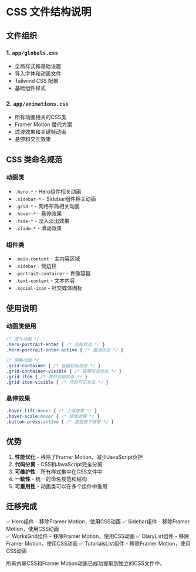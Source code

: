 # CSS 文件结构说明

## 文件组织

### 1. `app/globals.css`
- 全局样式和基础设置
- 导入字体和动画文件
- Tailwind CSS 配置
- 基础组件样式

### 2. `app/animations.css`
- 所有动画相关的CSS类
- Framer Motion 替代方案
- 过渡效果和关键帧动画
- 悬停和交互效果

## CSS 类命名规范

### 动画类
- `.hero-*` - Hero组件相关动画
- `.sidebar-*` - Sidebar组件相关动画
- `.grid-*` - 网格布局相关动画
- `.hover-*` - 悬停效果
- `.fade-*` - 淡入淡出效果
- `.slide-*` - 滑动效果

### 组件类
- `.main-content` - 主内容区域
- `.sidebar` - 侧边栏
- `.portrait-container` - 肖像容器
- `.text-content` - 文本内容
- `.social-icon` - 社交媒体图标

## 使用说明

### 动画类使用
```css
/* 进入动画 */
.hero-portrait-enter { /* 初始状态 */ }
.hero-portrait-enter-active { /* 激活状态 */ }

/* 网格动画 */
.grid-container { /* 容器初始状态 */ }
.grid-container-visible { /* 容器可见状态 */ }
.grid-item { /* 项目初始状态 */ }
.grid-item-visible { /* 项目可见状态 */ }
```

### 悬停效果
```css
.hover-lift:hover { /* 上浮效果 */ }
.hover-scale:hover { /* 缩放效果 */ }
.button-press:active { /* 按钮按下效果 */ }
```

## 优势

1. **性能优化** - 移除了Framer Motion，减少JavaScript负担
2. **代码分离** - CSS和JavaScript完全分离
3. **可维护性** - 所有样式集中在CSS文件中
4. **一致性** - 统一的命名规范和结构
5. **可重用性** - 动画类可以在多个组件中重用

## 迁移完成

✅ Hero组件 - 移除Framer Motion，使用CSS动画
✅ Sidebar组件 - 移除Framer Motion，使用CSS动画  
✅ WorksGrid组件 - 移除Framer Motion，使用CSS动画
✅ DiaryList组件 - 移除Framer Motion，使用CSS动画
✅ TutorialsList组件 - 移除Framer Motion，使用CSS动画

所有内联CSS和Framer Motion动画已成功提取到独立的CSS文件中。
